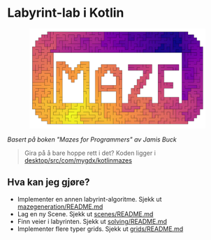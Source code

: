 # Labyrint-lab i Kotlin

<p align="center">
<img alt="masked.png" src="assets/masked.png" width="80%"/>
</p>

*Basert på boken "Mazes for Programmers" av Jamis Buck*

> Gira på å bare hoppe rett i det? Koden ligger
> i [desktop/src/com/mygdx/kotlinmazes](desktop/src/com/mygdx/kotlinmazes/scenes/BinaryTreeAnimated.kt)

## Hva kan jeg gjøre?

- Implementer en annen labyrint-algoritme. Sjekk
  ut [mazegeneration/README.md](desktop/src/com/mygdx/kotlinmazes/mazegeneration/README.md)
- Lag en ny Scene. Sjekk ut [scenes/README.md](desktop/src/com/mygdx/kotlinmazes/scenes/README.md)
- Finn veier i labyrinten. Sjekk ut [solving/README.md](desktop/src/com/mygdx/kotlinmazes/solving/README.md)
- Implementer flere typer grids. Sjekk ut [grids/README.md](desktop/src/com/mygdx/kotlinmazes/grids/README.md)
